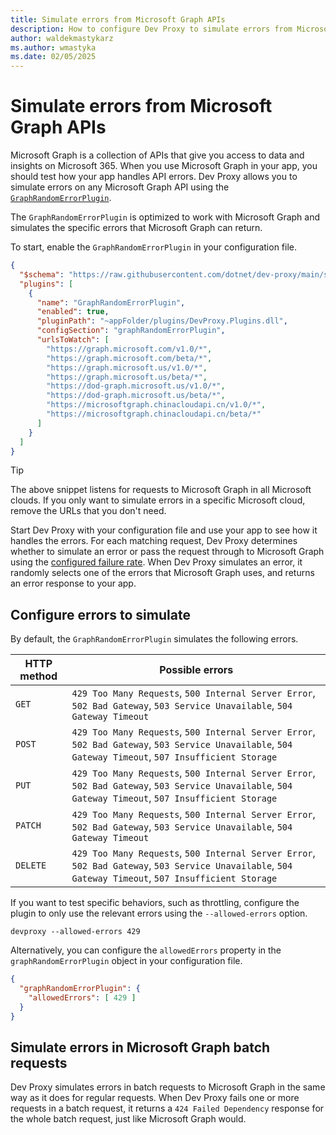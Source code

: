 ```yaml
---
title: Simulate errors from Microsoft Graph APIs
description: How to configure Dev Proxy to simulate errors from Microsoft Graph APIs
author: waldekmastykarz
ms.author: wmastyka
ms.date: 02/05/2025
---
```


# Simulate errors from Microsoft Graph APIs

Microsoft Graph is a collection of APIs that give you access to data and insights on Microsoft 365. When you use Microsoft Graph in your app, you should test how your app handles API errors. Dev Proxy allows you to simulate errors on any Microsoft Graph API using the [`GraphRandomErrorPlugin`](../technical-reference/GraphRandomErrorPlugin.md).

The `GraphRandomErrorPlugin` is optimized to work with Microsoft Graph and simulates the specific errors that Microsoft Graph can return.

To start, enable the `GraphRandomErrorPlugin` in your configuration file.

```json
{
  "$schema": "https://raw.githubusercontent.com/dotnet/dev-proxy/main/schemas/v1.0.0/rc.schema.json",
  "plugins": [
    {
      "name": "GraphRandomErrorPlugin",
      "enabled": true,
      "pluginPath": "~appFolder/plugins/DevProxy.Plugins.dll",
      "configSection": "graphRandomErrorPlugin",
      "urlsToWatch": [
        "https://graph.microsoft.com/v1.0/*",
        "https://graph.microsoft.com/beta/*",
        "https://graph.microsoft.us/v1.0/*",
        "https://graph.microsoft.us/beta/*",
        "https://dod-graph.microsoft.us/v1.0/*",
        "https://dod-graph.microsoft.us/beta/*",
        "https://microsoftgraph.chinacloudapi.cn/v1.0/*",
        "https://microsoftgraph.chinacloudapi.cn/beta/*"
      ]
    }
  ]
}
```

> [!TIP]
> The above snippet listens for requests to Microsoft Graph in all Microsoft clouds. If you only want to simulate errors in a specific Microsoft cloud, remove the URLs that you don't need.

Start Dev Proxy with your configuration file and use your app to see how it handles the errors. For each matching request, Dev Proxy determines whether to simulate an error or pass the request through to Microsoft Graph using the [configured failure rate](./change-request-failure-rate.md). When Dev Proxy simulates an error, it randomly selects one of the errors that Microsoft Graph uses, and returns an error response to your app.

## Configure errors to simulate

By default, the `GraphRandomErrorPlugin` simulates the following errors.

| HTTP method | Possible errors |
|-------------|-----------------|
| `GET` | `429 Too Many Requests`, `500 Internal Server Error`, `502 Bad Gateway`, `503 Service Unavailable`, `504 Gateway Timeout` |
| `POST` | `429 Too Many Requests`, `500 Internal Server Error`, `502 Bad Gateway`, `503 Service Unavailable`, `504 Gateway Timeout`, `507 Insufficient Storage` |
| `PUT` | `429 Too Many Requests`, `500 Internal Server Error`, `502 Bad Gateway`, `503 Service Unavailable`, `504 Gateway Timeout`, `507 Insufficient Storage` |
| `PATCH` | `429 Too Many Requests`, `500 Internal Server Error`, `502 Bad Gateway`, `503 Service Unavailable`, `504 Gateway Timeout` |
| `DELETE` | `429 Too Many Requests`, `500 Internal Server Error`, `502 Bad Gateway`, `503 Service Unavailable`, `504 Gateway Timeout`, `507 Insufficient Storage` |

If you want to test specific behaviors, such as throttling, configure the plugin to only use the relevant errors using the `--allowed-errors` option.

```console
devproxy --allowed-errors 429
```

Alternatively, you can configure the `allowedErrors` property in the `graphRandomErrorPlugin` object in your configuration file.

```json
{
  "graphRandomErrorPlugin": {
    "allowedErrors": [ 429 ]
  }
}
```

## Simulate errors in Microsoft Graph batch requests

Dev Proxy simulates errors in batch requests to Microsoft Graph in the same way as it does for regular requests. When Dev Proxy fails one or more requests in a batch request, it returns a `424 Failed Dependency` response for the whole batch request, just like Microsoft Graph would.
